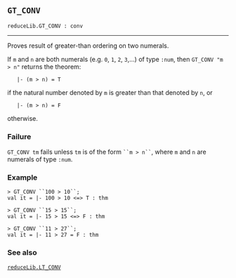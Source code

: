 ## `GT_CONV`

``` hol4
reduceLib.GT_CONV : conv
```

------------------------------------------------------------------------

Proves result of greater-than ordering on two numerals.

If `m` and `n` are both numerals (e.g. `0`, `1`, `2`, `3`,...) of type
`:num`, then `GT_CONV "m > n"` returns the theorem:

``` hol4
   |- (m > n) = T
```

if the natural number denoted by `m` is greater than that denoted by
`n`, or

``` hol4
   |- (m > n) = F
```

otherwise.

### Failure

`GT_CONV tm` fails unless `tm` is of the form ``` ``m > n`` ```, where
`m` and `n` are numerals of type `:num`.

### Example

``` hol4
> GT_CONV ``100 > 10``;
val it = |- 100 > 10 <=> T : thm

> GT_CONV ``15 > 15``;
val it = |- 15 > 15 <=> F : thm

> GT_CONV ``11 > 27``;
val it = |- 11 > 27 = F : thm
```

### See also

[`reduceLib.LT_CONV`](#reduceLib.LT_CONV)
